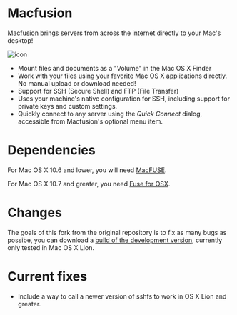 Macfusion
=========

[Macfusion][] brings servers from across the internet directly to your Mac's desktop!

![icon](https://github.com/mgorbach/macfusion2/blob/gh-pages/images/macfusionIcon.png)

- Mount files and documents as a "Volume" in the Mac OS X Finder
- Work with your files using your favorite Mac OS X applications directly. No manual upload or download needed!
- Support for SSH (Secure Shell) and FTP (File Transfer)
- Uses your machine's native configuration for SSH, including support for private keys and custom settings.
- Quickly connect to any server using the *Quick Connect* dialog, accessible from Macfusion's optional menu item.


Dependencies
============

For Mac OS X 10.6 and lower, you will need [MacFUSE][].

For Mac OS X 10.7 and greater, you need [Fuse for OSX][].

Changes
=======

The goals of this fork from the original repository is to fix as many bugs as possibe, you can download a [build of the development version][], currently only tested in Mac OS X Lion.

Current fixes
=============

- Include a way to call a newer version of sshfs to work in OS X Lion and greater.

[Macfusion]:http://macfusionapp.org/releases/Macfusion_2.0.4.zip
[MacFUSE]:http://code.google.com/p/macfuse/
[Fuse for OSX]:http://osxfuse.github.com
[build of the development version]:https://github.com/downloads/ElDeveloper/macfusion2/Macfusion.zip
